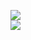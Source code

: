 [![](https://img.shields.io/badge/Made%20With-Github%20Spray-lightgrey.svg?style=for-the-badge&logo=github)](https://github.com/Annihil/github-spray#30121)  
[![](https://i.imgur.com/2DrTn0Z.gif)](https://github.com/Annihil/github-spray)